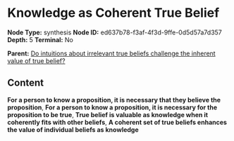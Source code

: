 # Knowledge as Coherent True Belief

**Node Type:** synthesis
**Node ID:** ed637b78-f3af-4f3d-9ffe-0d5d57a7d357
**Depth:** 5
**Terminal:** No

**Parent:** [Do intuitions about irrelevant true beliefs challenge the inherent value of true belief?](do-intuitions-about-irrelevant-true-beliefs-challenge-the-inherent-value-of-true-belief-antithesis-96c069bb-f496-487e-b218-c5c80963a204.md)

## Content

**For a person to know a proposition, it is necessary that they believe the proposition**, **For a person to know a proposition, it is necessary for the proposition to be true**, **True belief is valuable as knowledge when it coherently fits with other beliefs**, **A coherent set of true beliefs enhances the value of individual beliefs as knowledge**
